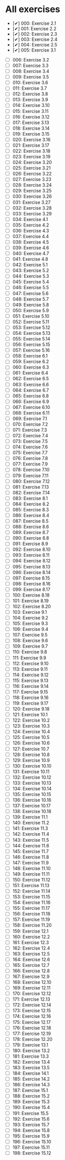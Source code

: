 # All exercises

*   [✔] 000: Exercise 2.1
*   [✔] 001: Exercise 2.2
*   [✔] 002: Exercise 2.3
*   [✔] 003: Exercise 2.4
*   [✔] 004: Exercise 2.5
*   [✔] 005: Exercise 3.1
*   [ ] 006: Exercise 3.2
*   [ ] 007: Exercise 3.3
*   [ ] 008: Exercise 3.4
*   [ ] 009: Exercise 3.5
*   [ ] 010: Exercise 3.6
*   [ ] 011: Exercise 3.7
*   [ ] 012: Exercise 3.8
*   [ ] 013: Exercise 3.9
*   [ ] 014: Exercise 3.10
*   [ ] 015: Exercise 3.11
*   [ ] 016: Exercise 3.12
*   [ ] 017: Exercise 3.13
*   [ ] 018: Exercise 3.14
*   [ ] 019: Exercise 3.15
*   [ ] 020: Exercise 3.16
*   [ ] 021: Exercise 3.17
*   [ ] 022: Exercise 3.18
*   [ ] 023: Exercise 3.19
*   [ ] 024: Exercise 3.20
*   [ ] 025: Exercise 3.21
*   [ ] 026: Exercise 3.22
*   [ ] 027: Exercise 3.23
*   [ ] 028: Exercise 3.24
*   [ ] 029: Exercise 3.25
*   [ ] 030: Exercise 3.26
*   [ ] 031: Exercise 3.27
*   [ ] 032: Exercise 3.28
*   [ ] 033: Exercise 3.29
*   [ ] 034: Exercise 4.1
*   [ ] 035: Exercise 4.2
*   [ ] 036: Exercise 4.3
*   [ ] 037: Exercise 4.4
*   [ ] 038: Exercise 4.5
*   [ ] 039: Exercise 4.6
*   [ ] 040: Exercise 4.7
*   [ ] 041: Exercise 4.8
*   [ ] 042: Exercise 5.1
*   [ ] 043: Exercise 5.2
*   [ ] 044: Exercise 5.3
*   [ ] 045: Exercise 5.4
*   [ ] 046: Exercise 5.5
*   [ ] 047: Exercise 5.6
*   [ ] 048: Exercise 5.7
*   [ ] 049: Exercise 5.8
*   [ ] 050: Exercise 5.9
*   [ ] 051: Exercise 5.10
*   [ ] 052: Exercise 5.11
*   [ ] 053: Exercise 5.12
*   [ ] 054: Exercise 5.13
*   [ ] 055: Exercise 5.14
*   [ ] 056: Exercise 5.15
*   [ ] 057: Exercise 5.16
*   [ ] 058: Exercise 6.1
*   [ ] 059: Exercise 6.2
*   [ ] 060: Exercise 6.3
*   [ ] 061: Exercise 6.4
*   [ ] 062: Exercise 6.5
*   [ ] 063: Exercise 6.6
*   [ ] 064: Exercise 6.7
*   [ ] 065: Exercise 6.8
*   [ ] 066: Exercise 6.9
*   [ ] 067: Exercise 6.10
*   [ ] 068: Exercise 6.11
*   [ ] 069: Exercise 7.1
*   [ ] 070: Exercise 7.2
*   [ ] 071: Exercise 7.3
*   [ ] 072: Exercise 7.4
*   [ ] 073: Exercise 7.5
*   [ ] 074: Exercise 7.6
*   [ ] 075: Exercise 7.7
*   [ ] 076: Exercise 7.8
*   [ ] 077: Exercise 7.9
*   [ ] 078: Exercise 7.10
*   [ ] 079: Exercise 7.11
*   [ ] 080: Exercise 7.12
*   [ ] 081: Exercise 7.13
*   [ ] 082: Exercise 7.14
*   [ ] 083: Exercise 8.1
*   [ ] 084: Exercise 8.2
*   [ ] 085: Exercise 8.3
*   [ ] 086: Exercise 8.4
*   [ ] 087: Exercise 8.5
*   [ ] 088: Exercise 8.6
*   [ ] 089: Exercise 8.7
*   [ ] 090: Exercise 8.8
*   [ ] 091: Exercise 8.9
*   [ ] 092: Exercise 8.10
*   [ ] 093: Exercise 8.11
*   [ ] 094: Exercise 8.12
*   [ ] 095: Exercise 8.13
*   [ ] 096: Exercise 8.14
*   [ ] 097: Exercise 8.15
*   [ ] 098: Exercise 8.16
*   [ ] 099: Exercise 8.17
*   [ ] 100: Exercise 8.18
*   [ ] 101: Exercise 8.19
*   [ ] 102: Exercise 8.20
*   [ ] 103: Exercise 9.1
*   [ ] 104: Exercise 9.2
*   [ ] 105: Exercise 9.3
*   [ ] 106: Exercise 9.4
*   [ ] 107: Exercise 9.5
*   [ ] 108: Exercise 9.6
*   [ ] 109: Exercise 9.7
*   [ ] 110: Exercise 9.8
*   [ ] 111: Exercise 9.9
*   [ ] 112: Exercise 9.10
*   [ ] 113: Exercise 9.11
*   [ ] 114: Exercise 9.12
*   [ ] 115: Exercise 9.13
*   [ ] 116: Exercise 9.14
*   [ ] 117: Exercise 9.15
*   [ ] 118: Exercise 9.16
*   [ ] 119: Exercise 9.17
*   [ ] 120: Exercise 9.18
*   [ ] 121: Exercise 10.1
*   [ ] 122: Exercise 10.2
*   [ ] 123: Exercise 10.3
*   [ ] 124: Exercise 10.4
*   [ ] 125: Exercise 10.5
*   [ ] 126: Exercise 10.6
*   [ ] 127: Exercise 10.7
*   [ ] 128: Exercise 10.8
*   [ ] 129: Exercise 10.9
*   [ ] 130: Exercise 10.10
*   [ ] 131: Exercise 10.11
*   [ ] 132: Exercise 10.12
*   [ ] 133: Exercise 10.13
*   [ ] 134: Exercise 10.14
*   [ ] 135: Exercise 10.15
*   [ ] 136: Exercise 10.16
*   [ ] 137: Exercise 10.17
*   [ ] 138: Exercise 10.18
*   [ ] 139: Exercise 11.1
*   [ ] 140: Exercise 11.2
*   [ ] 141: Exercise 11.3
*   [ ] 142: Exercise 11.4
*   [ ] 143: Exercise 11.5
*   [ ] 144: Exercise 11.6
*   [ ] 145: Exercise 11.7
*   [ ] 146: Exercise 11.8
*   [ ] 147: Exercise 11.9
*   [ ] 148: Exercise 11.10
*   [ ] 149: Exercise 11.11
*   [ ] 150: Exercise 11.12
*   [ ] 151: Exercise 11.13
*   [ ] 152: Exercise 11.14
*   [ ] 153: Exercise 11.15
*   [ ] 154: Exercise 11.16
*   [ ] 155: Exercise 11.17
*   [ ] 156: Exercise 11.18
*   [ ] 157: Exercise 11.19
*   [ ] 158: Exercise 11.20
*   [ ] 159: Exercise 12.1
*   [ ] 160: Exercise 12.2
*   [ ] 161: Exercise 12.3
*   [ ] 162: Exercise 12.4
*   [ ] 163: Exercise 12.5
*   [ ] 164: Exercise 12.6
*   [ ] 165: Exercise 12.7
*   [ ] 166: Exercise 12.8
*   [ ] 167: Exercise 12.9
*   [ ] 168: Exercise 12.10
*   [ ] 169: Exercise 12.11
*   [ ] 170: Exercise 12.12
*   [ ] 171: Exercise 12.13
*   [ ] 172: Exercise 12.14
*   [ ] 173: Exercise 12.15
*   [ ] 174: Exercise 12.16
*   [ ] 175: Exercise 12.17
*   [ ] 176: Exercise 12.18
*   [ ] 177: Exercise 12.19
*   [ ] 178: Exercise 12.20
*   [ ] 179: Exercise 13.1
*   [ ] 180: Exercise 13.2
*   [ ] 181: Exercise 13.3
*   [ ] 182: Exercise 13.4
*   [ ] 183: Exercise 13.5
*   [ ] 184: Exercise 14.1
*   [ ] 185: Exercise 14.2
*   [ ] 186: Exercise 14.3
*   [ ] 187: Exercise 15.1
*   [ ] 188: Exercise 15.2
*   [ ] 189: Exercise 15.3
*   [ ] 190: Exercise 15.4
*   [ ] 191: Exercise 15.5
*   [ ] 192: Exercise 15.6
*   [ ] 193: Exercise 15.7
*   [ ] 194: Exercise 15.8
*   [ ] 195: Exercise 15.9
*   [ ] 196: Exercise 15.10
*   [ ] 197: Exercise 15.11
*   [ ] 198: Exercise 15.12

[comment]: # ( vim: set filetype=markdown fileformat=unix wrap: )
